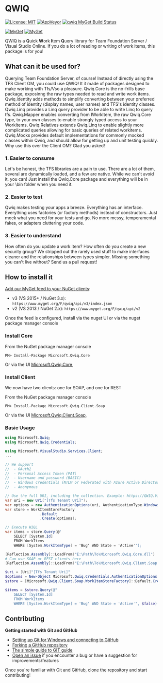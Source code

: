 QWIQ
=======

[![License: MIT](https://img.shields.io/badge/License-MIT-yellow.svg)](https://github.com/MicrosoftEdge/Microsoft.Qwiq/blob/master/LICENSE) [![AppVeyor](https://img.shields.io/appveyor/ci/MicrosoftEdge/Microsoft-Qwiq.svg)]() [![qwiq MyGet Build Status](https://www.myget.org/BuildSource/Badge/qwiq?identifier=6c2b6200-0621-4b3f-ba6b-b28d2b785765)](https://www.myget.org/)

[![MyGet](https://img.shields.io/myget/qwiq/v/Microsoft.Qwiq.Core.svg)]() [![MyGet](https://img.shields.io/myget/qwiq/vpre/Microsoft.Qwiq.Core.svg)]()

QWIQ is a **Q**uick **W**ork **I**tem **Q**uery library for Team Foundation Server / Visual Studio Online. If you do a lot of reading or writing of work items, this package is for you! 

## What can it be used for?
Querying Team Foundation Server, of course! Instead of directly using the TFS Client OM, you could use QWIQ! It it made of packages designed to make working with Tfs/Vso a pleasure. Qwiq.Core is the no-frills base package, exposinng the raw types needed to read and write work items. Qwiq.Identity adds methods to simplify converting between your preferred method of identity (display names, user names) and TFS's identity classes. Qwiq.Linq provides a Linq query provider to be able to write Linq to query tfs. Qwiq.Mapper enables converting from IWorkItem, the raw Qwiq.Core type, to your own classes to enable strongly typed access to your WorkItems. Qwiq.Relatives extends Qwiq.Linq to enable slightly more complicated queries allowing for basic queries of related workitems. Qwiq.Mocks provides default implementations for commonly mocked classes within Qwiq, and should allow for getting up and unit testing quickly. Why use this over the Client OM? Glad you asked!

### 1. Easier to consume
Let's be honest, the TFS libraries are a pain to use. There are a lot of them, several are dynamically loaded, and a few are native. While we can't avoid it, you can! Just install the Qwiq.Core package and everything will be in your \bin folder when you need it.

### 2. Easier to test
Qwiq makes testing your apps a breeze. Everything has an interface. Everything uses factories (or factory methods) instead of constructors. Just mock what you need for your tests and go. No more messy, temperamental fakes, or adapters cluttering your code.

### 3. Easier to understand
How often do you update a work item? How often do you create a new security group? We stripped out the rarely used stuff to make interfaces cleaner and the relationships between types simpler. Missing something you can't live without? Send us a pull request!

## How to install it
[Add our MyGet feed to your NuGet clients](https://docs.nuget.org/ndocs/tools/package-manager-ui#package-sources):

 - v3 (VS 2015+ / NuGet 3.x): `https://www.myget.org/F/qwiq/api/v3/index.json`
 - v2 (VS 2013 / NuGet 2.x): `https://www.myget.org/F/qwiq/api/v2`

Once the feed is configured, install via the nuget UI or via the nuget package manager console

### Install Core
From the NuGet package manager console
```
PM> Install-Package Microsoft.Qwiq.Core
```
Or via the UI [Microsoft.Qwiq.Core](https://www.myget.org/feed/qwiq/package/nuget/Microsoft.Qwiq.Core),


### Install Client
We now have two clients: one for SOAP, and one for REST

From the NuGet package manager console
```
PM> Install-Package Microsoft.Qwiq.Client.Soap
```
Or via the UI [Microsoft.Qwiq.Client.Soap](https://www.myget.org/feed/qwiq/package/nuget/Microsoft.Qwiq.Client.Soap),

### Basic Usage
```csharp
using Microsoft.Qwiq;
using Microsoft.Qwiq.Credentials;

using Microsoft.VisualStudio.Services.Client;
...

// We support
//  - OAuth2
//  - Personal Access Token (PAT)
//  - Username and password (BASIC)
//  - Windows credentials (NTLM or Federated with Azure Active Directory)
//  - Anonymous

// Use the full URI, including the collection. Example: https://QWIQ.VisualStudio.com/DefaultCollection
var uri = new Uri("[Tfs Tenant Uri]");
var options = new AuthenticationOptions(uri, AuthenticationType.Windows);
var store = WorkItemStoreFactory
                .Default
                .Create(options);

// Execute WIQL
var items = store.Query(@"
    SELECT [System.Id] 
    FROM WorkItems 
    WHERE [System.WorkItemType] = 'Bug' AND State = 'Active'");
```

```powershell
[Reflection.Assembly]::LoadFrom("E:\Path\To\Microsoft.Qwiq.Core.dll")
# Can use SOAP or REST clients here
[Reflection.Assembly]::LoadFrom("E:\Path\To\Microsoft.Qwiq.Client.Soap.dll")

$uri = [Uri]"[Tfs Tenant Uri]"
$options = New-Object Microsoft.Qwiq.Credentials.AuthenticationOptions $uri,Windows
$store = [Microsoft.Qwiq.Client.Soap.WorkItemStoreFactory]::Default.Create($options)

$items = $store.Query(@"
    SELECT [System.Id] 
    FROM WorkItems 
    WHERE [System.WorkItemType] = 'Bug' AND State = 'Active'", $false)
```

## Contributing
**Getting started with Git and GitHub**

 * [Setting up Git for Windows and connecting to GitHub](http://help.github.com/win-set-up-git/)
 * [Forking a GitHub repository](http://help.github.com/fork-a-repo/)
 * [The simple guide to GIT guide](http://rogerdudler.github.com/git-guide/)
 * [Open an issue](https://github.com/MicrosoftEdge/Microsoft.Qwiq/issues) if you encounter a bug or have a suggestion for improvements/features


Once you're familiar with Git and GitHub, clone the repository and start contributing!

